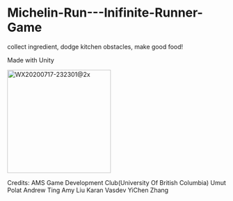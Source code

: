 # Michelin-Run---Inifinite-Runner-Game

collect ingredient, dodge kitchen obstacles, make good food!

Made with Unity

<img width="238" alt="WX20200717-232301@2x" src="https://user-images.githubusercontent.com/43429329/87846628-0dbec380-c886-11ea-8b32-93bc0891b8d5.png">

Credits:
AMS Game Development Club(University Of British Columbia)
Umut Polat
Andrew Ting
Amy Liu
Karan Vasdev
YiChen Zhang

